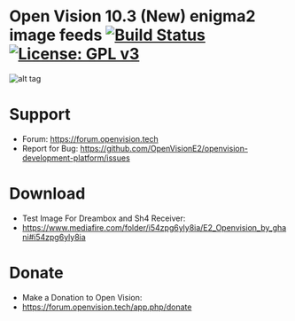 Open Vision 10.3 (New) enigma2 image feeds [![Build Status](https://travis-ci.org/OpenVisionE2/openvision-development-platform.svg?branch=develop)](https://travis-ci.org/OpenVisionE2/openvision-development-platform) [![License: GPL v3](https://img.shields.io/badge/License-GPLv3-blue.svg)](https://www.gnu.org/licenses/gpl-3.0)
=====================================
![alt tag](https://raw.github.com/OpenVisionE2/openvision-development-platform/develop/meta-openvision/recipes-openvision/bootlogo/openvision-bootlogo/bootlogo.jpg)



# Support
* Forum: https://forum.openvision.tech
* Report for Bug: https://github.com/OpenVisionE2/openvision-development-platform/issues


# Download
* Test Image For Dreambox and Sh4 Receiver:
* https://www.mediafire.com/folder/i54zpg6yly8ia/E2_Openvision_by_ghani#i54zpg6yly8ia


# Donate
* Make a Donation to Open Vision:
* https://forum.openvision.tech/app.php/donate

